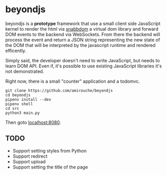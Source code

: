 # beyondjs

beyondjs is a **prototype** framework that use a small client side
JavaScript kernel to render the html
via [snabbdom](https://github.com/snabbdom/snabbdom/) a virtual dom
library and forward DOM events to the backend via WebSockets. From
there the backend will process the event and return a JSON string
representing the new state of the DOM that will be interpreted by the
javascript runtime and rendered efficently.

Simply said, the developer doesn't need to write JavaScript, but needs
to learn DOM API. Even if, it's possible to use existing JavaScript
libraries it's not demonstrated.

Right now, there is a small "counter" application and a todomvc.

```shell
git clone https://github.com/amirouche/beyondjs
cd beyondjs
pipenv install --dev
pipenv shell
cd src
python3 main.py
```

Then goto [localhost:8080](http://localhost:8080/).

## TODO

- Support setting styles from Python
- Support redirect
- Support upload
- Support setting the title of the page
